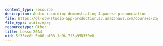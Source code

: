 ```yaml
---
content_type: resource
description: Audio recording demonstrating Japanese pronunciation.
file: https://ol-ocw-studio-app-production.s3.amazonaws.com/courses/21g-504-japanese-iv-spring-2009/5f33ce8b5b06bf03fe987f3a958350e8_Lesson20A4.mp3
file_type: audio/mpeg
resourcetype: Other
title: Lesson20A4
uid: 5f33ce8b-5b06-bf03-fe98-7f3a958350e8
---
```

